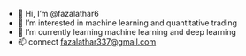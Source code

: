 - 👋 Hi, I’m @fazalathar6
- 👀 I’m interested in machine learning and quantitative trading 
- 🌱 I’m currently learning machine learning and deep learning 
- 📫 connect fazalathar337@gmail.com

<!---
fazalathar6/fazalathar6 is a ✨ special ✨ repository because its `README.md` (this file) appears on your GitHub profile.
You can click the Preview link to take a look at your changes.
--->
